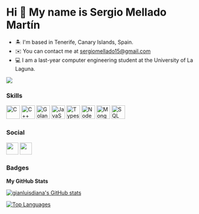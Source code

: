 Hi 👋 My name is Sergio Mellado Martín
==========================

* 🏝️  I'm based in Tenerife, Canary Islands, Spain.
* ✉️  You can contact me at [sergiomellado15@gmail.com](mailto:sergiomellado15@gmail.com)
* 💻  I am a last-year computer engineering student at the University of La Laguna.

<a href="https://www.github.com/sergiomelladomartin" target="_blank" rel="noreferrer"><img
src="https://img.shields.io/github/followers/sergiomelladomartin?logo=github&style=for-the-badge&color=0891b2&labelColor=1c1917" /></a>

### Skills

<p align="left">
  <a href="https://docs.microsoft.com/en-us/cpp/?view=msvc-170" target="_blank" rel="noreferrer"><img src="https://raw.githubusercontent.com/danielcranney/readme-generator/main/public/icons/skills/c-colored.svg" width="36" height="36" alt="C" /></a>
  <a href="https://docs.microsoft.com/en-us/cpp/?view=msvc-170" target="_blank" rel="noreferrer"><img src="https://raw.githubusercontent.com/danielcranney/readme-generator/main/public/icons/skills/cplusplus-colored.svg" width="36" height="36" alt="C++" /></a>
  <a href="[https://golang.org/](https://go.dev/)" target="_blank" rel="noreferrer"><img src="https://raw.githubusercontent.com/danielcranney/readme-generator/main/public/icons/skills/go-colored.svg" width="36" height="36" alt="Golang" /></a>
  <a href="https://developer.mozilla.org/en-US/docs/Web/JavaScript" target="_blank" rel="noreferrer"><img src="https://raw.githubusercontent.com/danielcranney/readme-generator/main/public/icons/skills/javascript-colored.svg" width="36" height="36" alt="JavaScript" /></a>
  <a href="https://www.typescriptlang.org/docs/" target="_blank" rel="noreferrer"><img src="https://raw.githubusercontent.com/danielcranney/readme-generator/main/public/icons/skills/typescript-colored.svg" width="36" height="36" alt="Typescript" /></a>
  <a href="https://nodejs.org/en/" target="_blank" rel="noreferrer"><img src="https://raw.githubusercontent.com/danielcranney/readme-generator/main/public/icons/skills/nodejs-colored.svg" width="36" height="36" alt="NodeJS" /></a>
  <a href="https://www.mongodb.com/" target="_blank" rel="noreferrer"><img src="https://raw.githubusercontent.com/danielcranney/readme-generator/main/public/icons/skills/mongodb-colored.svg" width="36" height="36" alt="MongoDB" /></a>
  <a href="https://dev.mysql.com/doc/" target="_blank" rel="noreferrer"><img src="https://raw.githubusercontent.com/danielcranney/readme-generator/main/public/icons/skills/mysql-colored.svg" width="36" height="36" alt="SQL" /></a>
</p>

### Social

<p align="left"> 
  <a href="https://www.github.com/sergiomelladomartin" target="_blank" rel="noreferrer"><img src="https://raw.githubusercontent.com/danielcranney/readme-generator/main/public/icons/socials/github.svg" width="32" height="32" /></a> 
  <a href="https://www.linkedin.com/in/sergio-mellado-mart%C3%ADn-128318257/" target="_blank" rel="noreferrer"><img src="https://raw.githubusercontent.com/danielcranney/readme-generator/main/public/icons/socials/linkedin.svg" width="32" height="32" /></a> 
</p>

### Badges

<b>My GitHub Stats</b>

<a href="http://www.github.com/sergiomelladomartin"><img src="https://github-readme-stats.vercel.app/api?username=sergiomelladomartin&show_icons=true&hide=&count_private=true&title_color=10b981&text_color=ffffff&icon_color=14b8a6&bg_color=22272e&hide_border=true&show_icons=true" alt="gianluisdiana's GitHub stats" /></a>

<a href="https://github.com/sergiomelladomartin" align="left"><img src="https://github-readme-stats.vercel.app/api/top-langs/?username=sergiomelladomartin&langs_count=10&title_color=10b981&text_color=ffffff&icon_color=14b8a6&bg_color=22272e&hide_border=true&locale=en&custom_title=Top%20%Languages" alt="Top Languages"/></a>

